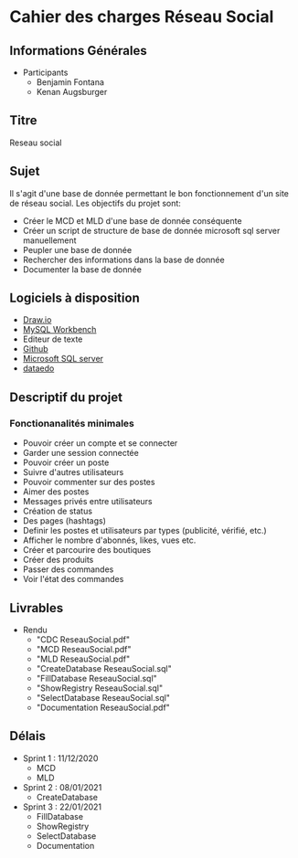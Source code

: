 # Cahier des charges Réseau Social

## Informations Générales

- Participants
  - Benjamin Fontana
  - Kenan Augsburger

## Titre

Reseau social

## Sujet

Il s'agit d'une base de donnée permettant le bon fonctionnement d'un site de réseau social.
Les objectifs du projet sont:

- Créer le MCD et MLD d'une base de donnée conséquente
- Créer un script de structure de base de donnée microsoft sql server manuellement
- Peupler une base de donnée
- Rechercher des informations dans la base de donnée
- Documenter la base de donnée

## Logiciels à disposition

- [Draw.io](https://app.diagrams.net/)
- [MySQL Workbench](https://dev.mysql.com/downloads/)
- Editeur de texte
- [Github](https://github.com/)
- [Microsoft SQL server](https://www.microsoft.com/en-us/sql-server)
- [dataedo](https://dataedo.com/)

## Descriptif du projet

### Fonctionanalités minimales

- Pouvoir créer un compte et se connecter
- Garder une session connectée
- Pouvoir créer un poste
- Suivre d'autres utilisateurs
- Pouvoir commenter sur des postes
- Aimer des postes
- Messages privés entre utilisateurs
- Création de status
- Des pages (hashtags)
- Definir les postes et utilisateurs par types (publicité, vérifié, etc.)
- Afficher le nombre d'abonnés, likes, vues etc.
- Créer et parcourire des boutiques
- Créer des produits
- Passer des commandes
- Voir l'état des commandes

## Livrables

- Rendu
  - "CDC ReseauSocial.pdf"
  - "MCD ReseauSocial.pdf"
  - "MLD ReseauSocial.pdf"
  - "CreateDatabase ReseauSocial.sql"
  - "FillDatabase ReseauSocial.sql"
  - "ShowRegistry ReseauSocial.sql"
  - "SelectDatabase ReseauSocial.sql"
  - "Documentation ReseauSocial.pdf"

## Délais

- Sprint 1 : 11/12/2020
  - MCD
  - MLD
- Sprint 2 : 08/01/2021
  - CreateDatabase
- Sprint 3 : 22/01/2021
  - FillDatabase
  - ShowRegistry
  - SelectDatabase
  - Documentation